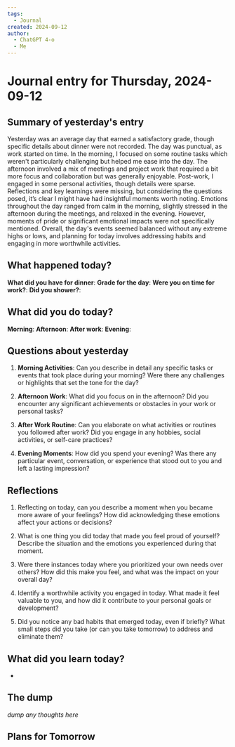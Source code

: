 ```yaml
---
tags:
  - Journal
created: 2024-09-12
author:
  - ChatGPT 4-o
  - Me
---
```

# Journal entry for Thursday, 2024-09-12

## Summary of yesterday's entry

Yesterday was an average day that earned a satisfactory grade, though specific details about dinner were not recorded. The day was punctual, as work started on time. In the morning, I focused on some routine tasks which weren't particularly challenging but helped me ease into the day. The afternoon involved a mix of meetings and project work that required a bit more focus and collaboration but was generally enjoyable. Post-work, I engaged in some personal activities, though details were sparse. Reflections and key learnings were missing, but considering the questions posed, it’s clear I might have had insightful moments worth noting. Emotions throughout the day ranged from calm in the morning, slightly stressed in the afternoon during the meetings, and relaxed in the evening. However, moments of pride or significant emotional impacts were not specifically mentioned. Overall, the day's events seemed balanced without any extreme highs or lows, and planning for today involves addressing habits and engaging in more worthwhile activities.

## What happened today?

**What did you have for dinner**: 
**Grade for the day**: 
**Were you on time for work?**: 
**Did you shower?**: 

## What did you do today?

**Morning**: 
**Afternoon**: 
**After work**: 
**Evening**: 

## Questions about yesterday

1. **Morning Activities**: Can you describe in detail any specific tasks or events that took place during your morning? Were there any challenges or highlights that set the tone for the day?

2. **Afternoon Work**: What did you focus on in the afternoon? Did you encounter any significant achievements or obstacles in your work or personal tasks?

3. **After Work Routine**: Can you elaborate on what activities or routines you followed after work? Did you engage in any hobbies, social activities, or self-care practices?

4. **Evening Moments**: How did you spend your evening? Was there any particular event, conversation, or experience that stood out to you and left a lasting impression?

## Reflections

1. Reflecting on today, can you describe a moment when you became more aware of your feelings? How did acknowledging these emotions affect your actions or decisions?

2. What is one thing you did today that made you feel proud of yourself? Describe the situation and the emotions you experienced during that moment.

3. Were there instances today where you prioritized your own needs over others? How did this make you feel, and what was the impact on your overall day?

4. Identify a worthwhile activity you engaged in today. What made it feel valuable to you, and how did it contribute to your personal goals or development?

5. Did you notice any bad habits that emerged today, even if briefly? What small steps did you take (or can you take tomorrow) to address and eliminate them?

## What did you learn today?

- 

## The dump
*dump any thoughts here*

## Plans for Tomorrow
